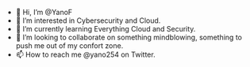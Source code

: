 - 👋 Hi, I’m @YanoF
- 👀 I’m interested in Cybersecurity and Cloud.
- 🌱 I’m currently learning Everything Cloud and Security.
- 💞️ I’m looking to collaborate on something mindblowing, something to push me out of my confort zone.
- 📫 How to reach me @yano254 on Twitter.

<!---
YanoF/YanoF is a ✨ special ✨ repository because its `README.md` (this file) appears on your GitHub profile.
You can click the Preview link to take a look at your changes.
--->
